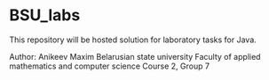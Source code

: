 # BSU_labs

This repository will be hosted solution for laboratory tasks for Java.

Author: Anikeev Maxim
Belarusian state university
Faculty of applied mathematics and computer science
Course 2, Group 7
